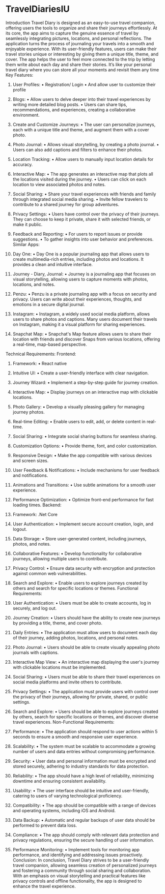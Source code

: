 # TravelDiariesIU
Introduction
Travel Diary is designed as an easy-to-use travel companion, offering users the tools to organize and share their journeys effortlessly. At its core, the app aims to capture the genuine essence of travel by seamlessly integrating pictures, locations, and personal reflections. The application turns the process of journaling your travels into a smooth and enjoyable experience.
With its user-friendly features, users can make their travel stories unique or interesting by giving them a unique title, theme, and cover. The app helps the user to feel more connected to the trip by letting them write about each day and share their stories. It’s like your personal travel diary where you can store all your moments and revisit them any time
Key Features:
1.	User Profiles:
•	Registration/ Login
•	And allow user to customize their profile

2.	Blogs:
•	Allow users to delve deeper into their travel experiences by writing more detailed blog posts.
•	Users can share tips, recommendations, and experiences, creating a collaborative environment.

3.	Create and Customize Journeys:
•	The user can personalize journeys, each with a unique title and theme, and augment them with a cover photo.

4.	Photo Journal:
•	Allows visual storytelling, by creating a photo journal.
•	Users can also add captions and filters to enhance their photos.

5.	Location Tracking:
•	Allow users to manually input location details for accuracy.

6.	Interactive Map:
•	The app generates an interactive map that plots all the locations visited during the journey.
•	Users can click on each location to view associated photos and notes.

7.	Social Sharing:
•	Share your travel experiences with friends and family through integrated social media sharing.
•	Invite fellow travelers to contribute to a shared journey for group adventures.

8.	Privacy Settings:
•	Users have control over the privacy of their journeys. They can choose to keep it private, share it with selected friends, or make it public.


9.	Feedback and Reporting:
•	For users to report issues or provide suggestions.
•	To gather insights into user behavior and preferences.
Similar Apps:
1.	Day One:
•	Day One is a popular journaling app that allows users to create multimedia-rich entries, including photos and locations. It provides a clean and intuitive interface.

2.	Journey - Diary, Journal:
•	Journey is a journaling app that focuses on visual storytelling, allowing users to capture moments with photos, locations, and notes.

3.	Penzu:
•	Penzu is a private journaling app with a focus on security and privacy. Users can write about their experiences, thoughts, and emotions in a secure digital journal.

4.	Instagram:
•	Instagram, a widely used social media platform, allows users to share photos and captions. Many users document their travels on Instagram, making it a visual platform for sharing experiences.

5.	Snapchat Map:
•	Snapchat's Map feature allows users to share their location with friends and discover Snaps from various locations, offering a real-time, map-based perspective.

Technical Requirements:
Frontend:
1.	Framework:
•	React native 

2.	Intuitive UI:
•	Create a user-friendly interface with clear navigation.

3.	Journey Wizard:
•	Implement a step-by-step guide for journey creation.

4.	Interactive Map:
•	Display journeys on an interactive map with clickable locations.

5.	Photo Gallery:
•	Develop a visually pleasing gallery for managing journey photos.

6.	Real-time Editing:
•	Enable users to edit, add, or delete content in real-time.

7.	Social Sharing:
•	Integrate social sharing buttons for seamless sharing.

8.	Customization Options:
•	Provide theme, font, and color customization.

9.	Responsive Design:
•	Make the app compatible with various devices and screen sizes.

10.	User Feedback & Notifications:
•	Include mechanisms for user feedback and notifications.

11.	Animations and Transitions:
•	Use subtle animations for a smooth user experience.

12.	Performance Optimization:
•	Optimize front-end performance for fast loading times.
Backend:
1.	Framework:
.Net Core
2.	User Authentication:
•	Implement secure account creation, login, and logout.

3.	Data Storage:
•	Store user-generated content, including journeys, photos, and notes.

4.	Collaborative Features:
•	Develop functionality for collaborative journeys, allowing multiple users to contribute.

5.	Privacy Control:
•	Ensure data security with encryption and protection against common web vulnerabilities.

6.	Search and Explore:
•	Enable users to explore journeys created by others and search for specific locations or themes.
Functional Requirements:
1.	User Authentication:
•	Users must be able to create accounts, log in securely, and log out.
2.	Journey Creation:
•	Users should have the ability to create new journeys by providing a title, theme, and cover photo.
3.	Daily Entries:
•	The application must allow users to document each day of their journey, adding photos, locations, and personal notes.
4.	Photo Journal:
•	Users should be able to create visually appealing photo journals with captions.
5.	Interactive Map View:
•	An interactive map displaying the user's journey with clickable locations must be implemented.
6.	Social Sharing:
•	Users must be able to share their travel experiences on social media platforms and invite others to contribute.
7.	Privacy Settings:
•	The application must provide users with control over the privacy of their journeys, allowing for private, shared, or public settings.
8.	Search and Explore:
•	Users should be able to explore journeys created by others, search for specific locations or themes, and discover diverse travel experiences.
Non-Functional Requirements:
1.	Performance:
•	The application should respond to user actions within 5 seconds to ensure a smooth and responsive user experience.
2.	Scalability:
•	The system must be scalable to accommodate a growing number of users and data entries without compromising performance.
3.	Security:
•	User data and personal information must be encrypted and stored securely, adhering to industry standards for data protection.
4.	Reliability:
•	The app should have a high level of reliability, minimizing downtime and ensuring consistent availability.
5.	Usability:
•	The user interface should be intuitive and user-friendly, catering to users of varying technological proficiency.
6.	Compatibility:
•	The app should be compatible with a range of devices and operating systems, including iOS and Android.
7.	Data Backup:
•	Automatic and regular backups of user data should be performed to prevent data loss.
8.	Compliance:
•	The app should comply with relevant data protection and privacy regulations, ensuring the secure handling of user information.
9.	Performance Monitoring:
•	Implement tools for monitoring app performance, and identifying and addressing issues proactively.
Conclusion:
In conclusion, Travel Diary strives to be a user-friendly travel companion, allowing seamless creation of personalized journeys and fostering a community through social sharing and collaboration. With an emphasis on visual storytelling and practical features like privacy controls and offline functionality, the app is designed to enhance the travel experience.


